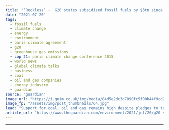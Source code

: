 ```yaml
---
title: "‘Reckless’ -  G20 states subsidised fossil fuels by $3tn since 2015, says report"
date: "2021-07-20"
tags: 
  - fossil fuels
  - climate change
  - energy
  - environment
  - paris climate agreement
  - g20
  - greenhouse gas emissions
  - cop 21: paris climate change conference 2015
  - world news
  - global climate talks
  - business
  - coal
  - oil and gas companies
  - energy industry
  - guardian
source: "guardian"
image_url: "https://i.guim.co.uk/img/media/84d5e2dc3d7090fc5f00b44f9cd235729fc80f52/0_0_3453_2072/master/3453.jpg?width=460&quality=85&auto=format&fit=max&s=c9fcd5d1ff373112712eafef9485ca06"
image_fp: "/assets/img/post_thumbnails/64.jpg"
lead: "Support for coal, oil and gas remains high despite pledges to tackle climate crisisThe G20 countries have provided more than $3.3tn (£2.4tn) in subsidies for fossil fuels since the Paris climate agreement was sealed in 2015, a report shows, despite m..."
article_url: "https://www.theguardian.com/environment/2021/jul/20/g20-states-subsidised-fossil-fuels-2015-coal-oil-gas-cliamte-crisis"
---
```


---
